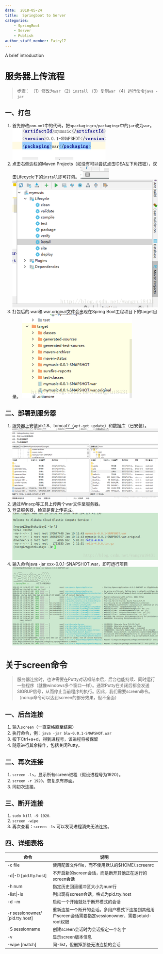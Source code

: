 ```yaml
---
date:  2018-05-24
title:  Springboot to Server
categories:
    - SpringBoot
    - Server
    - Publish
author_staff_member: Fairy17
---
```

A brief introduction

# 服务器上传流程

> 步骤： （1）修改为`war` （2）`install` （3）复制`war` （4）运行命令`java -jar`

## 一、打包  

1. 首先修改`pom.xml`中的代码，把`<packaging></packaging>`中的`jar`改为`war`。
![image](/images/springboot-to-server/1.png)   
2. 点击右侧边栏的Maven Projects（如没有可以尝试点击IDEA左下角按钮），双击Lifecycle下的`install`即可打包。 
![image](/images/springboot-to-server/2.bmp)   
![image](/images/springboot-to-server/3.bmp)   
3. 打包后的.war和.war.original文件会出现在Spring Boot工程项目下的target目录。
![image](/images/springboot-to-server/4.bmp)   

## 二、部署到服务器

1. 服务器上安装jdk1.8、tomcat7（`apt-get update`）和数据库（已安装）。
![image](/images/springboot-to-server/5.bmp)   
2. 通过Winscp等工具上传两个war文件至服务器。
3. 登录服务器，检查是否上传完成。
![image](/images/springboot-to-server/6.bmp)   
4. 输入命令java -jar xxx-0.0.1-SNAPSHOT.war，即可运行项目
![image](/images/springboot-to-server/7.bmp)   

# 关于screen命令

>服务器连接时，也许需要在Putty对话框结束后，后台也能持续、同时运行一些程序（就像windows多个窗口一样）。通常Putty在关闭后都会发送SIGRUP信号，从而停止当前程序的执行。因此，我们需要screen命令。（norup命令可以达到screen的部分效果，但不全面）

## 一、后台连接

1. 输入`screen`（一直空格直至结束）
2. 执行命令，例：`java -jar blw-0.0.1-SNAPSHOT.war`
3. 按下Ctrl+a+d，得到进程号，该进程将被保留
4. 随意进行其余操作，包括关闭Putty。

## 二、再次连接

1. `screen -ls`，显示所有screen进程（假设进程号为1920）。
2. `screen -r 1920`，恢复原有界面。
3. 同初次连接。

## 三、断开连接
1. `sudo kill -9 1920`.
2. `screen -wipe`
3. 再次查看：`screen -ls` 可以发现进程消失无法连接。

## 四、详细表格

| 命令     |  说明    |
| ---- | ---- |
| -c file |使用配置文件file，而不使用默认的$HOME/.screenrc |
| -d\|-D [pid.tty.host] |不开启新的screen会话，而是断开其他正在运行的screen会话|
| -h num	  |  指定历史回滚缓冲区大小为num行|
|-list\|-ls |  列出现有screen会话，格式为pid.tty.host|
|-d -m	 |  启动一个开始就处于断开模式的会话|
|-r sessionowner/ [pid.tty.host] |  重新连接一个断开的会话。多用户模式下连接到其他用户screen会话需要指定sessionowner，需要setuid-root权限|
|-S sessionname |  创建screen会话时为会话指定一个名字|
|-v	 |  显示screen版本信息|
|-wipe [match] |  同-list，但删掉那些无法连接的会话|
